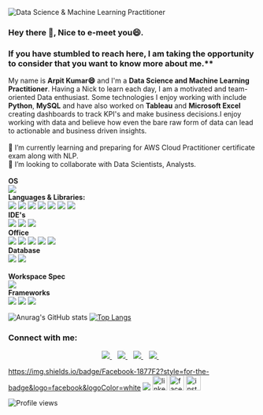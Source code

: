 ![Data Science & Machine Learning Practitioner](https://lh3.googleusercontent.com/KGbBYChtYOfNeb-n99g9z8taJXmSJp7lM3equavG7mGLXwqo8XKUv3JBKQoauScsp54cS5sDAbrtBeYoxksCR0K70sFXs2nAo0vFJeyjvXvvKp4njIu57TRoS6VXmLQMjlY-2QtTX85zTQkJ_zADj-xuug_FuW1YbiM34ZZa7uv3VkK8xmkGlt1KDqpq8EMCIssJ-MA4vgnD3bxlukZSxMYcLqzgKliQztDsNDogPNebPi5G0a4ueY2reJoMr8HBiJvr2pM7wIKPNXDaVHTI7v9syYJnAfjYrCFLpNtL4hGEkPo1wMko48gAQ5uxgySSzYn50VMm_VoHZ_j3AVlCIOzdjv-FAStBjnxJFfLn4JpsBjNSVZQ71A1x4DFc4B9pWiBrBo_DwMxxT3IVQ1mp73xB46zmoZiThSRkrnVOR8P6kJdBoJYih-o6XldBXRV1tMZoNdEfJZaMwxiVfUGHlYPq0VTDT6k4tYxhD27er1dcQlXIPJeMfBA4f9dDF9qfRi6irCymrTLSSQMNrQiIz3veI4YkearHD4CuUD54Mw0BXJvE_mHDvgR5fYU1UfbKEcSwj9TEfwazIy0NTXo9Aa2xUzU1lvot9ZtTfXSLE--Vu-Z5671s5ig_XVOqLY374kyobpOkL-g-RVwqeauBjoJTD9fzsE1t2r_s-jzBlEDuT2ylok_mq086oLzfmYo5jyDdOtNjo80fgTBI7H4YDJ2I=w1271-h367-no?authuser=0)

### Hey there 👋, Nice to e-meet you😄.<br>
### If you have stumbled to reach here, I am taking the opportunity to consider that you want to know more about me.**<br>

My name is **Arpit Kumar😄** and I'm a **Data Science and Machine Learning Practitioner**. Having a Nick to learn each day, I am a motivated and team-oriented Data enthusiast. Some technologies I enjoy working with include **Python**, **MySQL** and have also worked on **Tableau** and **Microsoft Excel** creating dashboards to track KPI's and make business decisions.I enjoy working with data and believe how even the bare raw form of data can lead to actionable and business driven insights.<br><br>
🔭 I’m currently learning and preparing for AWS Cloud Practitioner certificate exam along with NLP.<br>
👯 I’m looking to collaborate with Data Scientists, Analysts.<br><br>
**OS**<br>
<img src="https://img.shields.io/badge/Windows-0078D6?style=for-the-badge&logo=windows&logoColor=white}" /><br>
**Languages & Libraries:** <br>
<img src="https://img.shields.io/badge/Python-FFD43B?style=for-the-badge&logo=python&logoColor=darkgreen}" />
<img src="https://img.shields.io/badge/Numpy-777BB4?style=for-the-badge&logo=numpy&logoColor=white}" />
<img src="https://img.shields.io/badge/Pandas-2C2D72?style=for-the-badge&logo=pandas&logoColor=white}" />
<img src="https://img.shields.io/badge/Plotly-239120?style=for-the-badge&logo=plotly&logoColor=white}" />
<img src="https://img.shields.io/badge/Keras-D00000?style=for-the-badge&logo=Keras&logoColor=white}" />
<img src="https://img.shields.io/badge/HTML-239120?style=for-the-badge&logo=html5&logoColor=white}" />
<img src="https://img.shields.io/badge/CSS-239120?&style=for-the-badge&logo=css3&logoColor=white}" /><br>
**IDE's**<br>
<img src="https://img.shields.io/badge/Spyder-838485?style=for-the-badge&logo=spyder%20ide&logoColor=maroon}" />
<img src="https://img.shields.io/badge/Colab-F9AB00?style=for-the-badge&logo=googlecolab&color=525252}" />
<img src="https://img.shields.io/badge/Visual_Studio_Code-0078D4?style=for-the-badge&logo=visual%20studio%20code&logoColor=white}" /><br>
**Office**<br>
<img src="https://img.shields.io/badge/Microsoft_Excel-217346?style=for-the-badge&logo=microsoft-excel&logoColor=white}" />
<img src="https://img.shields.io/badge/Microsoft_PowerPoint-B7472A?style=for-the-badge&logo=microsoft-powerpoint&logoColor=white}" />
<img src="https://img.shields.io/badge/Microsoft_Word-2B579A?style=for-the-badge&logo=microsoft-word&logoColor=white}" />
<img src="https://img.shields.io/badge/Microsoft_Office-D83B01?style=for-the-badge&logo=microsoft-office&logoColor=white}" />
<img src="https://img.shields.io/badge/Google%20Sheets-34A853?style=for-the-badge&logo=google-sheets&logoColor=white}" /><br>
**Database**<br>
<img src="https://img.shields.io/badge/MySQL-00000F?style=for-the-badge&logo=mysql&logoColor=white}" />
<img src="https://img.shields.io/badge/PostgreSQL-316192?style=for-the-badge&logo=postgresql&logoColor=white}" /><br><br>
**Workspace Spec**<br>
<img src="https://img.shields.io/badge/Intel-Core_i5_10th-0071C5?style=for-the-badge&logo=intel&logoColor=white}" /><br>
**Frameworks**<br>
<img src="https://img.shields.io/badge/Jupyter-F37626.svg?&style=for-the-badge&logo=Jupyter&logoColor=white}" />
<img src="https://img.shields.io/badge/Flask-000000?style=for-the-badge&logo=flask&logoColor=white}" />
<img src="https://img.shields.io/badge/conda-342B029.svg?&style=for-the-badge&logo=anaconda&logoColor=white}" /><br>

![Anurag's GitHub stats](https://github-readme-stats.vercel.app/api?username=Arpitkr95&show_icons=true&theme=buefy )   [![Top Langs](https://github-readme-stats.vercel.app/api/top-langs/?username=Arpitkr95&layout=compact&theme=buefy )](https://github.com/Arpitkr95/github-readme-stats)

### Connect with me:
<p align='center'>
  
  <a href="https://github.com/Arpitkr95" />
    <img src="https://img.shields.io/badge/GitHub-100000?style=for-the-badge&logo=github&logoColor=white" />
  </a>&nbsp;&nbsp;
  <a href="https://www.linkedin.com/in/arpitkumar2505/">
    <img src="https://img.shields.io/badge/linkedin-%230077B5.svg?&style=for-the-badge&logo=linkedin&logoColor=white" />
  </a>&nbsp;&nbsp;
  <a href="https://www.instagram.com/arpit_kr_25/">
    <img src="https://img.shields.io/badge/instagram-%23E4405F.svg?&style=for-the-badge&logo=instagram&logoColor=white" />        
  </a>&nbsp;&nbsp;
  <a href="https://www.facebook.com/arpit.kumar.57">
    <img src="https://img.shields.io/badge/Facebook-1877F2?style=for-the-badge&logo=facebook&logoColor=white" />
  </a>&nbsp;&nbsp;

    
https://img.shields.io/badge/Facebook-1877F2?style=for-the-badge&logo=facebook&logoColor=white
[<img src="https://img.shields.io/badge/LinkedIn-0077B5?style=for-the-badge&logo=linkedin&logoColor=white}" />](https://github.com/Arpitkr95)   [<img src='https://cdn.jsdelivr.net/npm/simple-icons@3.0.1/icons/linkedin.svg' alt='linkedin' height='30'>](https://www.linkedin.com/in/arpitkumar2505/)    [<img src='https://cdn.jsdelivr.net/npm/simple-icons@3.0.1/icons/facebook.svg' alt='facebook' height='30'>](https://www.facebook.com/arpit.kumar.57)    [<img src='https://cdn.jsdelivr.net/npm/simple-icons@3.0.1/icons/instagram.svg' alt='instagram' height='30'>](https://www.instagram.com/arpit_kr_25/)  

![Profile views](https://gpvc.arturio.dev/Arpitkr95)  
